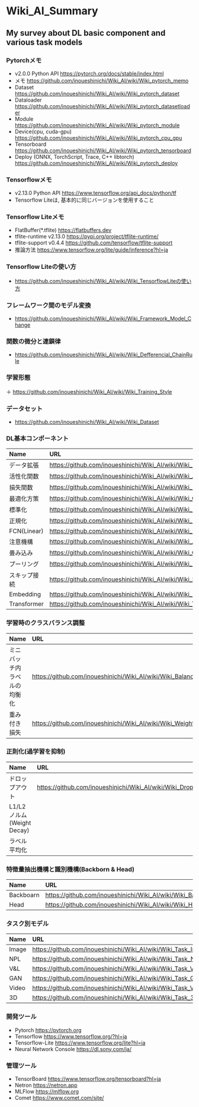 # Wiki_AI_Summary

## My survey about DL basic component and various task models

### Pytorchメモ
+ v2.0.0 Python API https://pytorch.org/docs/stable/index.html
+ メモ https://github.com/inoueshinichi/Wiki_AI/wiki/Wiki_pytorch_memo
+ Dataset https://github.com/inoueshinichi/Wiki_AI/wiki/Wiki_pytorch_dataset
+ Dataloader https://github.com/inoueshinichi/Wiki_AI/wiki/Wiki_pytorch_datasetloader
+ Module https://github.com/inoueshinichi/Wiki_AI/wiki/Wiki_pytorch_module
+ Device(cpu, cuda-gpu) https://github.com/inoueshinichi/Wiki_AI/wiki/Wiki_pytorch_cpu_gpu
+ Tensorboard https://github.com/inoueshinichi/Wiki_AI/wiki/Wiki_pytorch_tensorboard
+ Deploy (ONNX, TorchScript, Trace, C++ libtorch) https://github.com/inoueshinichi/Wiki_AI/wiki/Wiki_pytorch_deploy

### Tensorflowメモ
+ v2.13.0 Python API https://www.tensorflow.org/api_docs/python/tf
+ Tensorflow Liteは, 基本的に同じバージョンを使用すること

### Tensorflow Liteメモ
+ FlatBuffer(*.tflite) https://flatbuffers.dev
+ tflite-runtime v2.13.0 https://pypi.org/project/tflite-runtime/
+ tflite-support v0.4.4 https://github.com/tensorflow/tflite-support
+ 推論方法 https://www.tensorflow.org/lite/guide/inference?hl=ja

### Tensorflow Liteの使い方
+ https://github.com/inoueshinichi/Wiki_AI/wiki/Wiki_TensorflowLiteの使い方

### フレームワーク間のモデル変換
+ https://github.com/inoueshinichi/Wiki_AI/wiki/Wiki_Framework_Model_Change

### 関数の微分と連鎖律
+ https://github.com/inoueshinichi/Wiki_AI/wiki/Wiki_Defferencial_ChainRule

### 学習形態
＋ https://github.com/inoueshinichi/Wiki_AI/wiki/Wiki_Training_Style

### データセット
+ https://github.com/inoueshinichi/Wiki_AI/wiki/Wiki_Dataset

### DL基本コンポーネント
| Name | URL |
| :-- | :-- |
| データ拡張 | https://github.com/inoueshinichi/Wiki_AI/wiki/Wiki_Data_Augmentation |
| 活性化関数 | https://github.com/inoueshinichi/Wiki_AI/wiki/Wiki_Activation |
| 損失関数 | https://github.com/inoueshinichi/Wiki_AI/wiki/Wiki_Loss |
| 最適化方策 | https://github.com/inoueshinichi/Wiki_AI/wiki/Wiki_Optimizer | 
| 標準化 | https://github.com/inoueshinichi/Wiki_AI/wiki/Wiki_Regularization |
| 正規化 | https://github.com/inoueshinichi/Wiki_AI/wiki/Wiki_Normalization |
| FCN(Linear) | https://github.com/inoueshinichi/Wiki_AI/wiki/Wiki_Linear |
| 注意機構 | https://github.com/inoueshinichi/Wiki_AI/wiki/Wiki_Attention |
| 畳み込み |https://github.com/inoueshinichi/Wiki_AI/wiki/Wiki_Convolution | 
| プーリング | https://github.com/inoueshinichi/Wiki_AI/wiki/Wiki_Pooling |
| スキップ接続 | https://github.com/inoueshinichi/Wiki_AI/wiki/Wiki_Skip_Connection |
| Embedding | https://github.com/inoueshinichi/Wiki_AI/wiki/Wiki_Embedding | 
| Transformer | https://github.com/inoueshinichi/Wiki_AI/wiki/Wiki_Transformer |

### 学習時のクラスバランス調整
| Name | URL |
| :-- | :-- |
| ミニバッチ内ラベルの均衡化 | https://github.com/inoueshinichi/Wiki_AI/wiki/Wiki_Balance_Label |
| 重み付き損失 | https://github.com/inoueshinichi/Wiki_AI/wiki/Wiki_Weight_Loss　|

### 正則化(過学習を抑制)
| Name | URL |
| :-- | :-- |
| ドロップアウト | https://github.com/inoueshinichi/Wiki_AI/wiki/Wiki_Dropout |
| L1/L2ノルム(Weight Decay) | |
| ラベル平均化 | |

### 特徴量抽出機構と識別機構(Backborn & Head)
| Name | URL |
| :-- | :-- |
| Backboarn | https://github.com/inoueshinichi/Wiki_AI/wiki/Wiki_Backborn_Models |
| Head | https://github.com/inoueshinichi/Wiki_AI/wiki/Wiki_Head_Models |

### タスク別モデル
| Name | URL |
| :-- | :-- |
| Image | https://github.com/inoueshinichi/Wiki_AI/wiki/Wiki_Task_Image |
| NPL | https://github.com/inoueshinichi/Wiki_AI/wiki/Wiki_Task_NPL |
| V&L | https://github.com/inoueshinichi/Wiki_AI/wiki/Wiki_Task_V&L |
| GAN | https://github.com/inoueshinichi/Wiki_AI/wiki/Wiki_Task_GAN |
| Video | https://github.com/inoueshinichi/Wiki_AI/wiki/Wiki_Task_Video |
| 3D | https://github.com/inoueshinichi/Wiki_AI/wiki/Wiki_Task_3D |



### 開発ツール
+ Pytorch https://pytorch.org
+ Tensorflow https://www.tensorflow.org/?hl=ja
+ Tensorflow-Lite https://www.tensorflow.org/lite?hl=ja
+ Neural Network Console https://dl.sony.com/ja/

### 管理ツール
+ TensorBoard https://www.tensorflow.org/tensorboard?hl=ja
+ Netron https://netron.app
+ MLFlow https://mlflow.org
+ Comet https://www.comet.com/site/
